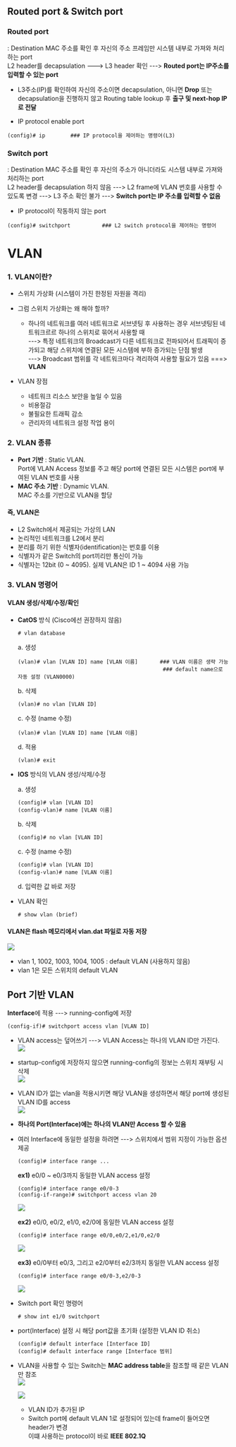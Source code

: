 Routed port & Switch port
---

### Routed port   
: Destination MAC 주소를 확인 후 자신의 주소 프레임만 시스템 내부로 가져와 처리하는 port   
L2 header를 decapsulation ---> L3 header 확인 ---> **Routed port는 IP주소를 입력할 수 있는 port**

- L3주소(IP)를 확인하여 자신의 주소이면 decapsulation, 아니면 **Drop** 또는 decapsulation을 진행하지 않고 Routing table lookup 후 **출구 및 next-hop IP로 전달**

- IP protocol enable port

```
(config)# ip        ### IP protocol을 제어하는 명령어(L3)
```


### Switch port   
: Destination MAC 주소를 확인 후 자신의 주소가 아니더라도 시스템 내부로 가져와 처리하는 port    
L2 header를 decapsulation 하지 않음 ---> L2 frame에 VLAN 번호를 사용할 수 있도록 변경 ---> L3 주소 확인 불가 ---> **Switch port는 IP 주소를 입력할 수 없음**

- IP protocol이 작동하지 않는 port

```
(config)# switchport          ### L2 switch protocol을 제어하는 명령어
```


VLAN
===

### 1. VLAN이란?

- 스위치 가상화 (시스템이 가진 한정된 자원을 격리)
- 그럼 스위치 가상화는 왜 해야 할까?
  - 하나의 네트워크를 여러 네트워크로 서브넷팅 후 사용하는 경우 서브넷팅된 네트워크르르 하나의 스위치로 묶어서 사용할 때   
  ---> 특정 네트워크의 Broadcast가 다른 네트워크로 전파되어서 트래픽이 증가되고 해당 스위치에 연결된 모든 시스템에 부하 증가되는 단점 발생   
  ---> Broadcast 범위를 각 네트워크마다 격리하여 사용할 필요가 있음 ===> **VLAN**

- VLAN 장점
  - 네트워크 리소스 보안을 높일 수 있음
  - 비용절감
  - 불필요한 트래픽 감소
  - 관리자의 네트워크 설정 작업 용이


### 2. VLAN 종류
- **Port 기반** : Static VLAN.   
  Port에 VLAN Access 정보를 주고 해당 port에 연결된 모든 시스템은 port에 부여된 VLAN 번호를 사용
- **MAC 주소 기반** : Dynamic VLAN.   
  MAC 주소를 기반으로 VLAN을 할당


#### 즉, VLAN은
- L2 Switch에서 제공되는 가상의 LAN
- 논리적인 네트워크를 L2에서 분리
- 분리를 하기 위한 식별자(identification)는 번호를 이용
- 식별자가 같은 Switch의 port끼리만 통신이 가능
- 식별자는 12bit (0 ~ 4095). 실제 VLAN은 ID 1 ~ 4094 사용 가능


### 3. VLAN 명령어


#### VLAN 생성/삭제/수정/확인

- **CatOS** 방식 (Cisco에선 권장하지 않음)
  ```
  # vlan database
  ```

  a. 생성   
  ```
  (vlan)# vlan [VLAN ID] name [VLAN 이름]       ### VLAN 이름은 생략 가능
                                                ### default name으로 자동 설정 (VLAN0000)
  ```

  b. 삭제   
  ```
  (vlan)# no vlan [VLAN ID]
  ```

  c. 수정 (name 수정)   
  ```
  (vlan)# vlan [VLAN ID] name [VLAN 이름]
  ```

  d. 적용   
  ```
  (vlan)# exit
  ```


- **IOS** 방식의 VLAN 생성/삭제/수정

  a. 생성   
  ```
  (config)# vlan [VLAN ID]
  (config-vlan)# name [VLAN 이름]
  ```

  b. 삭제   
  ```
  (config)# no vlan [VLAN ID]
  ```

  c. 수정 (name 수정)   
  ```
  (config)# vlan [VLAN ID]
  (config-vlan)# name [VLAN 이름]
  ```

  d. 입력한 값 바로 저장

- VLAN 확인
  ```
  # show vlan (brief)
  ```

#### VLAN은 flash 메모리에서 vlan.dat 파일로 자동 저장   
![](images/2023-07-26-19-54-22.png)   
- vlan 1, 1002, 1003, 1004, 1005 : default VLAN (사용하지 않음)
- vlan 1은 모든 스위치의 default VLAN



Port 기반 VLAN
---

**Interface**에 적용 ---> running-config에 저장

```
(config-if)# switchport access vlan [VLAN ID]
```

- VLAN access는 덮어쓰기 ---> VLAN Access는 하나의 VLAN ID만 가진다.   
  ![](images/2023-07-26-19-56-32.png)

- startup-config에 저장하지 않으면 running-config의 정보는 스위치 재부팅 시 삭제   
  ![](images/2023-07-26-19-57-07.png)


- VLAN ID가 없는 vlan을 적용시키면 해당 VLAN을 생성하면서 해당 port에 생성된 VLAN ID를 access   
  ![](images/2023-07-26-19-58-08.png)

- **하나의 Port(Interface)에는 하나의 VLAN만 Access 할 수 있음**

- 여러 Interface에 동일한 설정을 하려면 ---> 스위치에서 범위 지정이 가능한 옵션 제공   
  ```
  (config)# interface range ...
  ```

  **ex1)** e0/0 ~ e0/3까지 동일한 VLAN access 설정   
  ```
  (config)# interface range e0/0-3
  (config-if-range)# switchport access vlan 20
  ```   

  ![](images/2023-07-26-20-00-41.png)

  
  **ex2)** e0/0, e0/2, e1/0, e2/0에 동일한 VLAN access 설정   
  ```
  (config)# interface range e0/0,e0/2,e1/0,e2/0
  ```   

  ![](images/2023-07-26-20-01-43.png)


  **ex3)** e0/0부터 e0/3, 그리고 e2/0부터 e2/3까지 동일한 VLAN access 설정   
  ```
  (config)# interface range e0/0-3,e2/0-3
  ```   

  ![](images/2023-07-26-20-02-40.png)


- Switch port 확인 명령어   
  ```
  # show int e1/0 switchport
  ```

- port(Interface) 설정 시 해당 port값을 초기화 (설정한 VLAN ID 취소)   
  ```
  (config)# default interface [Interface ID]
  (config)# default interface range [Interface 범위]
  ```

- VLAN을 사용할 수 있는 Switch는 **MAC address table**을 참조할 때 같은 VLAN만 참조   
  ![](images/2023-07-26-20-05-00.png)   

  ![](images/2023-07-26-20-05-11.png)

  - VLAN ID가 추가된 IP
  - Switch port에 default VLAN 1로 설정되어 있는데 frame이 들어오면 header가 변경   
    이떄 사용하는 protocol이 바로 **IEEE 802.1Q**